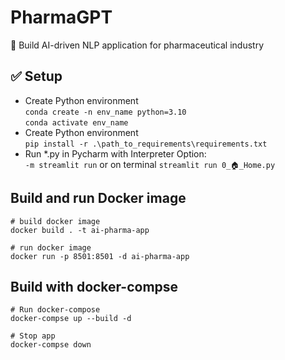 # PharmaGPT
:tada:  Build AI-driven NLP application for pharmaceutical industry


## :white_check_mark: Setup
- Create Python environment\
`conda create -n env_name python=3.10`\
`conda activate env_name`
- Create Python environment\
`pip install -r .\path_to_requirements\requirements.txt`
- Run *.py in Pycharm with Interpreter Option:\
`-m streamlit run`
or on terminal
`streamlit run 0_🏠_Home.py`

## Build and run Docker image
```
# build docker image
docker build . -t ai-pharma-app

# run docker image
docker run -p 8501:8501 -d ai-pharma-app 
```

## Build with docker-compse
```
# Run docker-compose
docker-compse up --build -d

# Stop app
docker-compse down
```